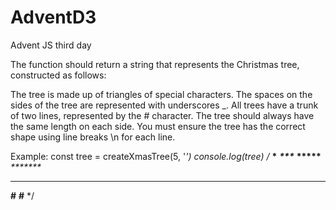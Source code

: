 # AdventD3
Advent JS third day

The function should return a string that represents the Christmas tree, constructed as follows:

The tree is made up of triangles of special characters.
The spaces on the sides of the tree are represented with underscores _.
All trees have a trunk of two lines, represented by the # character.
The tree should always have the same length on each side.
You must ensure the tree has the correct shape using line breaks \n for each line.

Example: 
const tree = createXmasTree(5, '*')
console.log(tree)
/*
____*____
___***___
__*****__
_*******_
*********
____#____
____#____
*/
